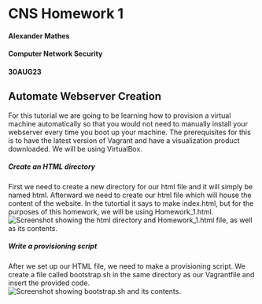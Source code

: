 # CNS Homework 1
#### Alexander Mathes
#### Computer Network Security
#### 30AUG23
## Automate Webserver Creation
For this tutorial we are going to be learning how to provision a virtual machine automatically so that you would not need to manually install your webserver every time you boot up your machine.  The prerequisites for this is to have the latest version of Vagrant and have a visualization product downloaded.  We will be using VirtualBox.
##### Create an HTML directory
First we need to create a new directory for our html file and it will simply be named html.  Afterward we need to create our html file which will house the content of the website.  In the tutortial it says to make index.html, but for the purposes of this homework, we will be using Homework_1.html.
![Screenshot showing the html directory and Homework_1.html file, as well as its contents.](<img width="514" alt="html_ss" src="https://github.com/RoboTurtle/CNS/assets/70544712/8b41cebb-bf36-4ba0-be4f-0c489faa79f5">)
##### Write a provisioning script
After we set up our HTML file, we need to make a provisioning script.  We create a file called bootstrap.sh in the same directory as our Vagrantfile and insert the provided code.
![Screenshot showing bootstrap.sh and its contents.](<img width="650" alt="bootstrapss" src="https://github.com/RoboTurtle/CNS/assets/70544712/fcc44b06-f7ad-4eab-ad98-e33f39c7fb90">)



